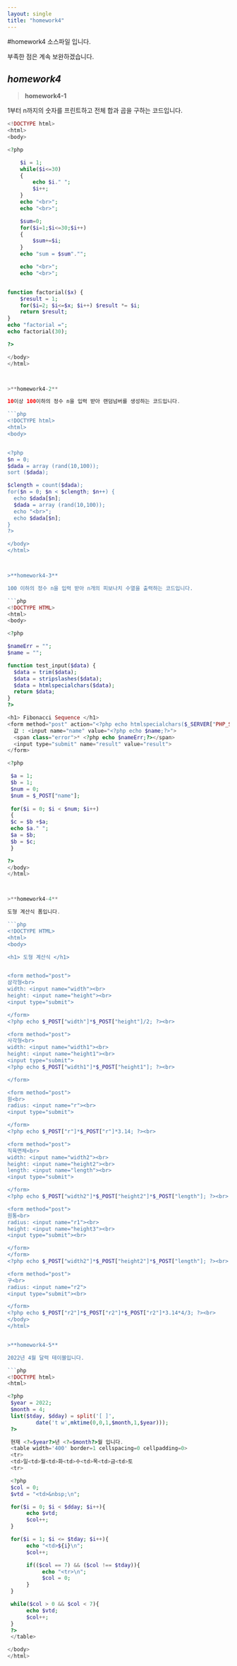 ```yaml
---
layout: single
title: "homework4"
---
```

#homework4 소스파일 입니다.

부족한 점은 계속 보완하겠습니다.


## ***homework4***

>**homework4-1**

1부터 n까지의 숫자를 프린트하고 전체 합과 곱을 구하는 코드입니다.

```php
<!DOCTYPE html>
<html>
<body>

<?php

	$i = 1; 
	while($i<=30) 
	{
		echo $i." "; 
		$i++; 
	}
	echo "<br>";
	echo "<br>";

	$sum=0;
	for($i=1;$i<=30;$i++)
	{
		$sum+=$i;
	}
	echo "sum = $sum"."";

	echo "<br>";
	echo "<br>";


function factorial($x) {
	$result = 1;
	for($i=2; $i<=$x; $i++) $result *= $i;
	return $result;
}
echo "factorial ="; 
echo factorial(30);

?>  

</body>
</html>



>**homework4-2**

10이상 100이하의 정수 n을 입력 받아 랜덤넘버를 생성하는 코드입니다.

```php
<!DOCTYPE html>
<html>
<body>


<?php
$n = 0;
$dada = array (rand(10,100));
sort ($dada);

$clength = count($dada);
for($n = 0; $n < $clength; $n++) {
  echo $dada[$n];
  $dada = array (rand(10,100));
  echo "<br>";
  echo $dada[$n];
}
?>  

</body>
</html>



>**homework4-3**

100 이하의 정수 n을 입력 받아 n개의 피보나치 수열을 출력하는 코드입니다.

```php
<!DOCTYPE HTML>  
<html>
<body>  

<?php

$nameErr = "";
$name = "";

function test_input($data) {
  $data = trim($data);
  $data = stripslashes($data);
  $data = htmlspecialchars($data);
  return $data;
}
?>

<h1> Fibonacci Sequence </h1>
<form method="post" action="<?php echo htmlspecialchars($_SERVER["PHP_SELF"]);?>">  
  값 : <input name="name" value="<?php echo $name;?>">
  <span class="error">* <?php echo $nameErr;?></span>
  <input type="submit" name="result" value="result">  
</form>

<?php

 $a = 1;
 $b = 1;
 $num = 0;
 $num = $_POST["name"];
 
 for($i = 0; $i < $num; $i++)
 {
 $c = $b +$a;
 echo $a." ";
 $a = $b;
 $b = $c;
 }

?> 
</body>
</html>



>**homework4-4**

도형 계산식 폼입니다.

```php
<!DOCTYPE HTML>
<html>  
<body>

<h1> 도형 계산식 </h1>


<form method="post">
삼각형<br>
width: <input name="width"><br>
height: <input name="height"><br>
<input type="submit">

</form>
<?php echo $_POST["width"]*$_POST["height"]/2; ?><br>

<form method="post">
사각형<br>
width: <input name="width1"><br>
height: <input name="height1"><br>
<input type="submit">
<?php echo $_POST["width1"]*$_POST["height1"]; ?><br>

</form>

<form method="post">
원<br>
radius: <input name="r"><br>
<input type="submit">

</form>
<?php echo $_POST["r"]*$_POST["r"]*3.14; ?><br>

<form method="post">
직육면체<br>
width: <input name="width2"><br>
height: <input name="height2"><br>
length: <input name="length"><br>
<input type="submit">

</form>
<?php echo $_POST["width2"]*$_POST["height2"]*$_POST["length"]; ?><br>

<form method="post">
원통<br>
radius: <input name="r1"><br>
height: <input name="height3"><br>
<input type="submit"><br>

</form>
</form>
<?php echo $_POST["width2"]*$_POST["height2"]*$_POST["length"]; ?><br>

<form method="post">
구<br>
radius: <input name="r2">
<input type="submit"><br>

</form>
<?php echo $_POST["r2"]*$_POST["r2"]*$_POST["r2"]*3.14*4/3; ?><br>
</body>
</html>


>**homework4-5**

2022년 4월 달력 테이블입니다. 

```php
<!DOCTYPE html>
<html>

<?php
 $year = 2022;
 $month = 4;
 list($tday, $dday) = split('[ ]',
         date('t w',mktime(0,0,1,$month,1,$year)));
 ?>

 현재 <?=$year?>년 <?=$month?>월 입니다.
 <table width='400' border=1 cellspacing=0 cellpadding=0>
 <tr>
 <td>일<td>월<td>화<td>수<td>목<td>금<td>토
 <tr>

 <?php
 $col = 0;
 $vtd = "<td>&nbsp;\n";

 for($i = 0; $i < $dday; $i++){
      echo $vtd;
      $col++;
 }

 for($i = 1; $i <= $tday; $i++){
      echo "<td>${i}\n";
      $col++;

      if(($col == 7) && ($col !== $tday)){
           echo "<tr>\n";
           $col = 0;
      }
 }

 while($col > 0 && $col < 7){
      echo $vtd;
      $col++;
 }
 ?>
 </table>

</body>
</html>


